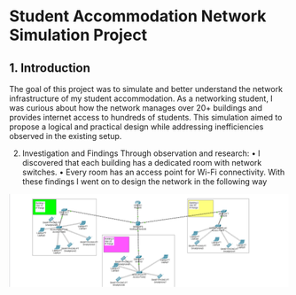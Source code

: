 # Student Accommodation Network Simulation Project
## 1. Introduction
The goal of this project was to simulate and better understand the network infrastructure of my student accommodation. As a networking student, I was curious about how the network manages over 20+ buildings and provides internet access to hundreds of students. This simulation aimed to propose a logical and practical design while addressing inefficiencies observed in the existing setup.


2. Investigation and Findings
Through observation and research:
•	I discovered that each building has a dedicated room with network switches.
•	Every room has an access point for Wi-Fi connectivity.
With these findings I went on to design the network in the following way

![alt text](https://github.com/Moeketsi-ThatITGuy/Network_Projects/blob/main/network.png)
